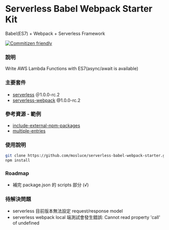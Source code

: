 # Serverless Babel Webpack Starter Kit
Babel(ES7) + Webpack + Serverless Framework

[![Commitizen friendly](https://img.shields.io/badge/commitizen-friendly-brightgreen.svg)](http://commitizen.github.io/cz-cli/)

### 說明
Write AWS Lambda Functions with ES7(async/await is available)

### 主要套件
- [serverless](https://github.com/serverless) ＠1.0.0-rc.2
- [serverless-webpack](https://github.com/elastic-coders/serverless-webpack) @1.0.0-rc.2

### 參考資源 - 範例
- [include-external-npm-packages](https://github.com/elastic-coders/serverless-webpack/tree/master/examples/include-external-npm-packages)
- [multiple-entries](https://github.com/elastic-coders/serverless-webpack/tree/master/examples/multiple-entries)

### 使用說明
```sh
git clone https://github.com/mosluce/serverless-babel-webpack-starter.git
npm install
```

### Roadmap
- 補完 package.json 的 scripts 部分 (√)

### 待解決問題
- serverless 目前版本無法設定 request/response model
- serverless webpack local 端測試會發生錯誤: Cannot read property 'call' of undefined